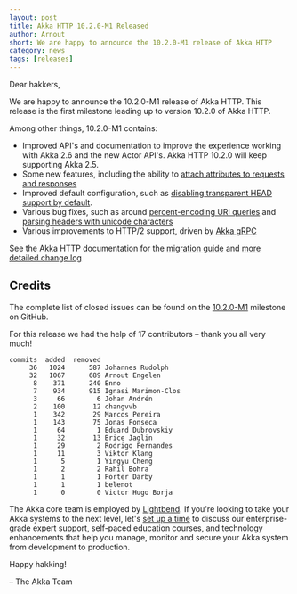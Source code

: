 ```yaml
---
layout: post
title: Akka HTTP 10.2.0-M1 Released
author: Arnout
short: We are happy to announce the 10.2.0-M1 release of Akka HTTP
category: news
tags: [releases]
---
```


Dear hakkers,

We are happy to announce the 10.2.0-M1 release of Akka HTTP. This release is the first milestone leading up to version 10.2.0 of Akka HTTP.

Among other things, 10.2.0-M1 contains:

* Improved API's and documentation to improve the experience working with Akka 2.6 and the new Actor API's. Akka HTTP 10.2.0 will keep supporting Akka 2.5.
* Some new features, including the ability to [attach attributes to requests and responses](https://doc.akka.io/docs/akka-http/current/common/http-model.html#attributes)
* Improved default configuration, such as [disabling transparent HEAD support by default](https://github.com/akka/akka-http/issues/2088).
* Various bug fixes, such as around [percent-encoding URI queries](https://github.com/akka/akka-http/pull/3003) and [parsing headers with unicode characters](https://github.com/akka/akka-http/issues/1484)
* Various improvements to HTTP/2 support, driven by [Akka gRPC](https://doc.akka.io/docs/akka-grpc)

See the Akka HTTP documentation for the [migration guide](https://doc.akka.io/docs/akka-http/current/migration-guide/migration-guide-10.2.x.html) and [more detailed change log](https://doc.akka.io/docs/akka-http/current/release-notes/10.2.x.html)

## Credits

The complete list of closed issues can be found on the [10.2.0-M1](https://github.com/akka/akka-http/milestone/55?closed=1) milestone on GitHub.

For this release we had the help of 17 contributors – thank you all very much!

```
commits  added  removed
     36   1024      587 Johannes Rudolph
     32   1067      689 Arnout Engelen
      8    371      240 Enno
      7    934      915 Ignasi Marimon-Clos
      3     66        6 Johan Andrén
      2    100       12 changvvb
      1    342       29 Marcos Pereira
      1    143       75 Jonas Fonseca
      1     64        1 Eduard Dubrovskiy
      1     32       13 Brice Jaglin
      1     29        2 Rodrigo Fernandes
      1     11        3 Viktor Klang
      1      5        1 Yingyu Cheng
      1      2        2 Rahil Bohra
      1      1        1 Porter Darby
      1      1        1 belenot
      1      0        0 Victor Hugo Borja
```

The Akka core team is employed by [Lightbend](https://www.lightbend.com). If you're looking to take your Akka systems to the next level, let's [set up a time](https://www.lightbend.com/contact) to discuss our enterprise-grade expert support, self-paced education courses, and technology enhancements that help you manage, monitor and secure your Akka system from development to production.

Happy hakking!

– The Akka Team
